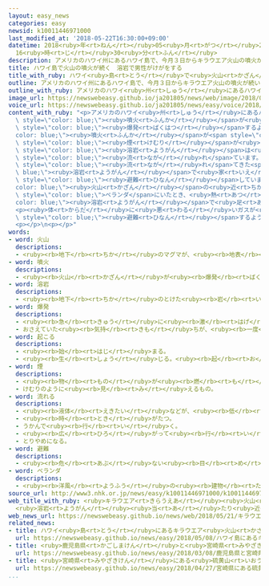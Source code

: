 ```yaml
---
layout: easy_news
categories: easy
newsid: k10011446971000
last_modified_at: '2018-05-22T16:30:00+09:00'
datetime: 2018<ruby>年<rt>ねん</rt></ruby>05<ruby>月<rt>がつ</rt></ruby>22<ruby>日<rt>にち</rt></ruby>
  16<ruby>時<rt>じ</rt></ruby>30<ruby>分<rt>ふん</rt></ruby>
description: アメリカのハワイ州にあるハワイ島で、今月３日からキラウエア火山の噴火が続いています。
title: ハワイ島で火山の噴火が続く　溶岩で男性がけがをする
title_with_ruby: ハワイ<ruby>島<rt>とう</rt></ruby>で<ruby>火山<rt>かざん</rt></ruby>の<ruby>噴火<rt>ふんか</rt></ruby>が<ruby>続<rt>つづ</rt></ruby>く　<ruby>溶岩<rt>ようがん</rt></ruby>で<ruby>男性<rt>だんせい</rt></ruby>がけがをする
outline: アメリカのハワイ州にあるハワイ島で、今月３日からキラウエア火山の噴火が続いています。
outline_with_ruby: アメリカのハワイ<ruby>州<rt>しゅう</rt></ruby>にあるハワイ<ruby>島<rt>とう</rt></ruby>で、<ruby>今月<rt>こんげつ</rt></ruby><ruby>３日<rt>みっか</rt></ruby>からキラウエア<ruby>火山<rt>かざん</rt></ruby>の<ruby>噴火<rt>ふんか</rt></ruby>が<ruby>続<rt>つづ</rt></ruby>いています。
image_url: https://newswebeasy.github.io/ja201805/news/web/image/2018/05/21/K10011446971_1805211624_1805211631_01_02.jpg
voice_url: https://newswebeasy.github.io/ja201805/news/easy/voice/2018/05/22/k10011446971000.mp4
content_with_ruby: "<p>アメリカのハワイ<ruby>州<rt>しゅう</rt></ruby>にあるハワイ<ruby>島<rt>とう</rt></ruby>で、<ruby>今月<rt>こんげつ</rt></ruby><ruby>３日<rt>みっか</rt></ruby>からキラウエア<ruby>火山<rt>かざん</rt></ruby>の<span\
  \ style=\"color: blue;\"><ruby>噴火<rt>ふんか</rt></ruby></span>が<ruby>続<rt>つづ</rt></ruby>いています。１７<ruby>日<rt>にち</rt></ruby>には<span\
  \ style=\"color: blue;\"><ruby>爆発<rt>ばくはつ</rt></ruby></span>するような<span style=\"\
  color: blue;\"><ruby>噴火<rt>ふんか</rt></ruby></span>が<span style=\"color: blue;\"><ruby>起<rt>お</rt></ruby>こっ</span>て、<span\
  \ style=\"color: blue;\"><ruby>煙<rt>けむり</rt></ruby></span>が<ruby>高<rt>たか</rt></ruby>さ９ｋｍまで<ruby>上<rt>あ</rt></ruby>がりました。<span\
  \ style=\"color: blue;\"><ruby>溶岩<rt>ようがん</rt></ruby></span>は<ruby>山<rt>やま</rt></ruby>の<ruby>東<rt>ひがし</rt></ruby><ruby>側<rt>がわ</rt></ruby>の<ruby>海<rt>うみ</rt></ruby>まで<span\
  \ style=\"color: blue;\"><ruby>流<rt>なが</rt></ruby>れ</span>ています。</p>\n<p><ruby>今<rt>いま</rt></ruby>までに、<span\
  \ style=\"color: blue;\"><ruby>流<rt>なが</rt></ruby>れ</span>てきた<span style=\"color:\
  \ blue;\"><ruby>溶岩<rt>ようがん</rt></ruby></span>で<ruby>家<rt>いえ</rt></ruby>など４０<ruby>軒<rt>けん</rt></ruby>の<ruby>建物<rt>たてもの</rt></ruby>が<ruby>焼<rt>や</rt></ruby>けて、２０００<ruby>人<rt>にん</rt></ruby>ぐらいが<span\
  \ style=\"color: blue;\"><ruby>避難<rt>ひなん</rt></ruby></span>しています。<span style=\"\
  color: blue;\"><ruby>火山<rt>かざん</rt></ruby></span>の<ruby>近<rt>ちか</rt></ruby>くに<ruby>住<rt>す</rt></ruby>んでいる<ruby>男性<rt>だんせい</rt></ruby>は、<span\
  \ style=\"color: blue;\">ベランダ</span>にいたとき、<ruby>熱<rt>あつ</rt></ruby>い<span style=\"\
  color: blue;\"><ruby>溶岩<rt>ようがん</rt></ruby></span>で<ruby>足<rt>あし</rt></ruby>に<ruby>大<rt>おお</rt></ruby>きなけがをしました。</p>\n\
  <p><ruby>体<rt>からだ</rt></ruby>に<ruby>悪<rt>わる</rt></ruby>いガスが<ruby>出<rt>で</rt></ruby>ている<ruby>所<rt>ところ</rt></ruby>もあるため、ハワイ<ruby>州<rt>しゅう</rt></ruby>は<ruby>今<rt>いま</rt></ruby>までより<ruby>多<rt>おお</rt></ruby>くの<ruby>人<rt>ひと</rt></ruby>に<span\
  \ style=\"color: blue;\"><ruby>避難<rt>ひなん</rt></ruby></span>するように<ruby>言<rt>い</rt></ruby>っています。</p>\n\
  <p></p>\n<p></p>"
words:
- word: 火山
  descriptions:
  - <ruby><rb>地下</rb><rt>ちか</rt></ruby>のマグマが、<ruby><rb>地表</rb><rt>ちひょう</rt></ruby>にふき<ruby><rb>出</rb><rt>だ</rt></ruby>して<ruby><rb>山</rb><rt>やま</rt></ruby>となっている<ruby><rb>所</rb><rt>ところ</rt></ruby>。
- word: 噴火
  descriptions:
  - <ruby><rb>火山</rb><rt>かざん</rt></ruby>が<ruby><rb>爆発</rb><rt>ばくはつ</rt></ruby>して、とけた<ruby><rb>溶岩</rb><rt>ようがん</rt></ruby>や、<ruby><rb>火山灰</rb><rt>かざんばい</rt></ruby>・<ruby><rb>水蒸気</rb><rt>すいじょうき</rt></ruby>・ガスをふき<ruby><rb>出</rb><rt>だ</rt></ruby>すこと。
- word: 溶岩
  descriptions:
  - <ruby><rb>地下</rb><rt>ちか</rt></ruby>のとけた<ruby><rb>岩</rb><rt>いわ</rt></ruby>が、<ruby><rb>火山</rb><rt>かざん</rt></ruby>の<ruby><rb>噴火</rb><rt>ふんか</rt></ruby>で<ruby><rb>地上</rb><rt>ちじょう</rt></ruby>に<ruby><rb>流</rb><rt>なが</rt></ruby>れ<ruby><rb>出</rb><rt>で</rt></ruby>たもの。また、それが<ruby><rb>冷</rb><rt>ひ</rt></ruby>えて<ruby><rb>固</rb><rt>かた</rt></ruby>まった<ruby><rb>岩</rb><rt>いわ</rt></ruby>。
- word: 爆発
  descriptions:
  - <ruby><rb>急</rb><rt>きゅう</rt></ruby>に<ruby><rb>激</rb><rt>はげ</rt></ruby>しく<ruby><rb>破裂</rb><rt>はれつ</rt></ruby>すること。
  - おさえていた<ruby><rb>気持</rb><rt>きも</rt></ruby>ちが、<ruby><rb>一度</rb><rt>いちど</rt></ruby>に<ruby><rb>激</rb><rt>はげ</rt></ruby>しく<ruby><rb>出</rb><rt>で</rt></ruby>ること。
- word: 起こる
  descriptions:
  - <ruby><rb>始</rb><rt>はじ</rt></ruby>まる。
  - <ruby><rb>生</rb><rt>しょう</rt></ruby>じる。<ruby><rb>起</rb><rt>お</rt></ruby>きる。
- word: 煙
  descriptions:
  - <ruby><rb>物</rb><rt>もの</rt></ruby>が<ruby><rb>燃</rb><rt>も</rt></ruby>えるときに<ruby><rb>出</rb><rt>で</rt></ruby>る<ruby><rb>気体</rb><rt>きたい</rt></ruby>。けむ。けぶり。
  - けむりのように<ruby><rb>見</rb><rt>み</rt></ruby>えるもの。
- word: 流れる
  descriptions:
  - <ruby><rb>液体</rb><rt>えきたい</rt></ruby>などが、<ruby><rb>低</rb><rt>ひく</rt></ruby>いほうへ<ruby><rb>動</rb><rt>うご</rt></ruby>く。
  - <ruby><rb>時</rb><rt>とき</rt></ruby>がたつ。
  - うかんで<ruby><rb>行</rb><rt>い</rt></ruby>く。
  - <ruby><rb>広</rb><rt>ひろ</rt></ruby>がって<ruby><rb>行</rb><rt>い</rt></ruby>く。
  - とりやめになる。
- word: 避難
  descriptions:
  - <ruby><rb>危</rb><rt>あぶ</rt></ruby>ない<ruby><rb>目</rb><rt>め</rt></ruby>にあわないように、にげること。
- word: ベランダ
  descriptions:
  - <ruby><rb>洋風</rb><rt>ようふう</rt></ruby>の<ruby><rb>建物</rb><rt>たてもの</rt></ruby>から<ruby><rb>張</rb><rt>は</rt></ruby>り<ruby><rb>出</rb><rt>だ</rt></ruby>した、ひさしのあるえんがわ。
source_url: http://www3.nhk.or.jp/news/easy/k10011446971000/k10011446971000.html
web_title_with_ruby: <ruby>キラウエア<rt>きらうえあ</rt></ruby><ruby>火山<rt>かざん</rt></ruby><ruby>噴火<rt>ふんか</rt></ruby><ruby>続<rt>つづ</rt></ruby>く
  <ruby>溶岩<rt>ようがん</rt></ruby><ruby>当<rt>あ</rt></ruby>たり<ruby>近<rt>ちか</rt></ruby>くに<ruby>住<rt>す</rt></ruby>む<ruby>男性<rt>だんせい</rt></ruby><ruby>大<rt>おお</rt></ruby>けが
web_news_url: https://newswebeasy.github.io/news/web/2018/05/21/キラウエア火山噴火続く-溶岩当たり近くに住む男性大けが
related_news:
- title: ハワイ<ruby>島<rt>とう</rt></ruby>にあるキラウエア<ruby>火山<rt>かざん</rt></ruby>で<ruby>噴火<rt>ふんか</rt></ruby>が<ruby>続<rt>つづ</rt></ruby>く
  url: https://newswebeasy.github.io/news/easy/2018/05/08/ハワイ島にあるキラウエア火山で噴火が続く
- title: <ruby>鹿児島県<rt>かごしまけん</rt></ruby>と<ruby>宮崎県<rt>みやざきけん</rt></ruby>の<ruby>間<rt>あいだ</rt></ruby>にある<ruby>新燃岳<rt>しんもえだけ</rt></ruby>　<ruby>噴火<rt>ふんか</rt></ruby>が<ruby>続<rt>つづ</rt></ruby>く
  url: https://newswebeasy.github.io/news/easy/2018/03/08/鹿児島県と宮崎県の間にある新燃岳-噴火が続く
- title: <ruby>宮崎県<rt>みやざきけん</rt></ruby>にある<ruby>硫黄山<rt>いおうやま</rt></ruby>で２<ruby>回<rt>かい</rt></ruby><ruby>目<rt>め</rt></ruby>の<ruby>噴火<rt>ふんか</rt></ruby>
  url: https://newswebeasy.github.io/news/easy/2018/04/27/宮崎県にある硫黄山で2回目の噴火
...
```

